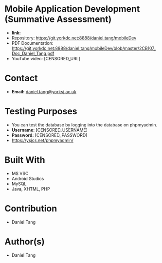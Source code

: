 # Mobile Application Development (Summative Assessment)

- **link:** 
- Repository: https://git.yorkdc.net:8888/daniel.tang/mobileDev 
- PDF Documentation: https://git.yorkdc.net:8888/daniel.tang/mobileDev/blob/master/2CB107_Doc_Daniel_Tang.pdf
- YouTube video: [CENSORED_URL]

# Contact
- **Email:** daniel.tang@yorksj.ac.uk

# Testing Purposes
- You can test the database by logging into the database on phpmyadmin.
- **Username:** [CENSORED_USERNAME]
- **Password:** [CENSORED_PASSWORD]
- https://ysjcs.net/phpmyadmin/

# Built With
- MS VSC
- Android Studios
- MySQL
- Java, XHTML, PHP

# Contribution
- Daniel Tang

# Author(s)
- Daniel Tang